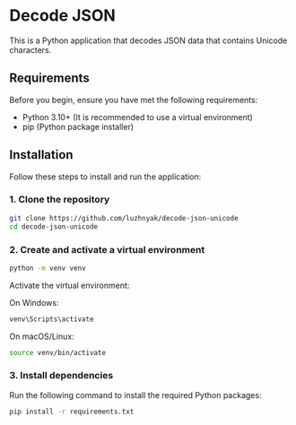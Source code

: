 # Decode JSON

This is a Python application that decodes JSON data that contains Unicode characters.

## Requirements

Before you begin, ensure you have met the following requirements:

- Python 3.10+ (It is recommended to use a virtual environment)
- pip (Python package installer)

## Installation

Follow these steps to install and run the application:

### 1. Clone the repository
```bash
git clone https://github.com/luzhnyak/decode-json-unicode
cd decode-json-unicode
```

### 2. Create and activate a virtual environment

```bash
python -m venv venv
```

Activate the virtual environment:

On Windows:
```bash
venv\Scripts\activate
```

On macOS/Linux:
```bash
source venv/bin/activate
```

### 3. Install dependencies

Run the following command to install the required Python packages:
```bash
pip install -r requirements.txt
```


